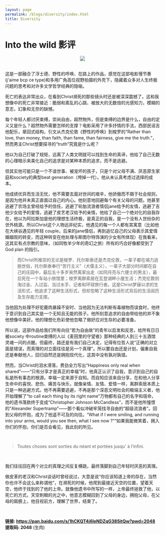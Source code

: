 ```yaml
---
layout: page
permalink: /blogs/diversity/index.html
title: Diversity
---
```


# Into the wild 影评

<center>
<img src="https://apollohong.github.io/images/into_the_wild.jpg">
</center>

<br>

这是一部融合了浮士德、野性的呼唤、在路上的作品，感觉在这部电影慢节奏(j'aime bcp ce type)和多用广角高位视野拍摄的外壳下，隐藏着众多对人生终极问题的思考和对许多文学哲学经典的隐喻。

死亡的表达非常出众，在看到Christ濒死的那些镜头时还是被深深震撼了。这和我想像中的死亡非常接近：脆弱和紊乱的心跳、被放大的无数倍的光感知力，模糊的意志，幻象和无奈的缺憾。

每个年轻人都讨厌束缚，崇尚自由，超然物外，但是束缚的边界是什么，自由的定义又是什么？超然物外需要怎样的支撑？电影采用了许多抒情的手法，西部民谣吉他配乐，章回式结构，引文从杰克伦敦《野性的呼唤》到梭罗的“Rather than love, than money, than faith, than fame, than fairness, give me the truth.”，然而男主Christ想要探寻的“truth”究竟是什么呢？


他以为自己打破了规矩，远离了人类文明就可以找到生命的真谛，他给了自己无数的心理暗示来美化自己的追求是对某种本质的追求，而不是逃避。


但其实他可能只是一个不谙世事、被宠坏的孩子，只是个对父母不满、厌恶原生家庭和society的典型beat generation（垮掉一代）。他从未认真考虑过选择的成本。


他成绩优异而生活无忧，他不需要去面对世间的艰辛，他骄傲而不屑于社会规则，是因为他并未真正直面过自己的内心。他刻意地回避每个有关父母的问题。他甚至逃避了农场主曾经给予的信任，逃避了轮胎流浪者情侣jane给予的友情，逃避了吉他少女给予的爱情，逃避了皮艺老汉给予的亲情，他给了自己一个绝对化的自我存在，他以为阿拉斯加是他的理想生活终极，是真正的自我，是一个没有人世纷杂的世外桃源。所以Christ这个人物远非纪实，他遇见的每一个人都有其寓意（比如他在大峡谷遇见的年轻 couple，后来的jane情侣，再到追忆自己的父母表示其爱情婚姻观的转变，而这种转变在他处理与斯图尔特饰演的少女有所体现）在我看来，这其实有点宗教的意味，（如同牧羊少年的奇幻之旅）所有的巧合好像都受到了God plan 的指引。


>而Christ所推崇的无论是梭罗、托尔斯泰还是杰克伦敦，一辈子都在竭力逃脱世俗，托尔斯泰奉行“苦行主义”（犬儒主义），一辈子大部分时间都在自己的庄园中，最后五十多岁突然离家出走（如同月亮与六便士的男主），最后死在一个车站小旅馆里；梭罗离群索居在瓦登湖畔小屋生活；杰克伦敦则淘过金、入过监、当过水手、记者和环球旅行者。这是Christ梦寐以求的生活形式，他追求了这种生活形式，但却忽略了这种生活形式背后的生活阅历及生存能力支撑。


当他因为处理不好驼鹿肉暴躁不安时、当他因为无法判断有毒植物而误食时，他终于意识到自己其实是一个无知且无能的孩子。他所刻意追求的自由带给他的并不象他想像中美好。他的理想化色彩使他忽略了做好应对生存的必要准备。

所以说，这部作品给我们所有向往“若为自由故”的青年以启发和反思，给所有日日被society 中routine束缚的人以《麦田里的守望者》那种经典的人到三十五酒馆灵魂一问的点醒。但最终，路还是有我们自己决定，记得有位哲人说“正确的对立面是错误，而真理的对立面往往是另一个真理”。所以要自由还是计划，偏重自我还是奉献他人，回归自然还是拥抱现代化，这其中没有孰对孰错。

然而，当Christ的泪水滑落，费劲全力写出“Happiness only real when shared”——“只有分享才是真正的幸福”时，他真正认识了自我，意识到自己的自私是所有事态的根源。幸福一定来源于自知。而自知应该来自分享，在和他人分享生命中的喜悦、悲伤、痛苦与快乐，就像亲情、友情、爱情一样，离群索居本质上只是一种逃避方式。他不再需要逃避，不再是那个深恶文明社会的极端主义者，他开始理解了“to call each thing by its right name”万物都有自己的名字和宿命，他的遗书落款终于变成“Christopher Johnson McCandless”，而不是他所憧憬的“Alexander Supertramp”——那个看似冲破牢笼找寻自由的“超级流浪者”。回到父母的怀抱，成为了他遥不可及的向往。“What if I were smiling, and running into your arms, would you see then, what I see now ?”“如果我能微笑着，拥入你们的怀抱，你们是否会看见，我此刻的所见。

<br>

> Toutes choses sont sorties du néant et portées jusqu’ à l’infini.

<br>

我们往往回在两个对立的真理之间反复横跳，最终落脚到自己年轻时厌恶的真理。


做皮革的老汉和Christ谈话时曾经说过，大意是说“你应该知道上帝的存在，当然你也许不会这么来称谓他”，在濒死的时候，他爬到最接近天空的位置，望着天空，他终于找到的了他的上帝。就像他遗书中所写的一样，上帝最终拯救了他，以死亡的方式，天空刺眼的光之中，他意志模糊回到了父母的身边，拥抱父母，在父母的肩膀上，他目视前方，理解了世界，结束了。

<br>


**链接: https://pan.baidu.com/s/1hCKQT4j6leNDZqG38SitQw?pwd=2048 提取码: 2048** (生肉)